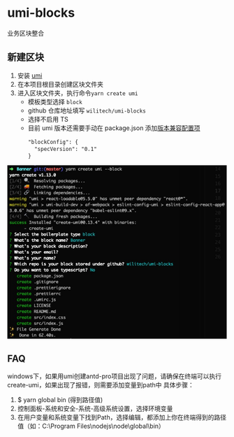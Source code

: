 # umi-blocks
业务区块整合

## 新建区块

1. 安装 [umi](https://umijs.org/zh/guide/getting-started.html#%E7%8E%AF%E5%A2%83%E5%87%86%E5%A4%87)
2. 在本项目根目录创建区块文件夹
3. 进入区块文件夹，执行命令`yarn create umi`
    * 模板类型选择 `block`
    * github 仓库地址填写 `wilitech/umi-blocks`
    * 选择不启用 TS
    * 目前 umi 版本还需要手动在 package.json 添加[版本兼容配置项](https://github.com/umijs/umi/pull/2367)
      ```
      "blockConfig": {
        "specVersion": "0.1"
      }
      ```

![](./screenshots/1.jpg)


## FAQ
windows下，如果用umi创建antd-pro项目出现了问题，请确保在终端可以执行create-umi，如果出现了报错，则需要添加变量到path中
具体步骤：
1. $ yarn global bin (得到路径值)
2. 控制面板-系统和安全-系统-高级系统设置，选择环境变量
3. 在用户变量和系统变量下找到Path，选择编辑，都添加上你在终端得到的路径值（如：C:\Program Files\nodejs\node\global\bin）
